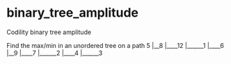 # binary_tree_amplitude
Codility binary tree amplitude

Find the max/min in an unordered tree on a path 
5
|__8
|____12
|______1
|____6
|__9
|____7
|______2
|____4
|______3

